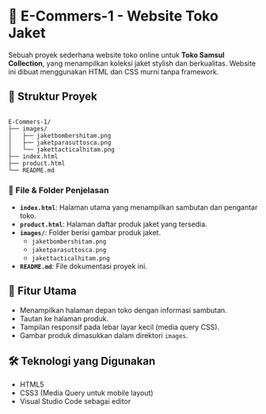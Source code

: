 # 🧥 E-Commers-1 - Website Toko Jaket

Sebuah proyek sederhana website toko online untuk **Toko Samsul Collection**, yang menampilkan koleksi jaket stylish dan berkualitas. Website ini dibuat menggunakan HTML dan CSS murni tanpa framework.

## 📂 Struktur Proyek

```

E-Commers-1/
├── images/
│   ├── jaketbombershitam.png
│   ├── jaketparasuttosca.png
│   └── jakettacticalhitam.png
├── index.html
├── product.html
└── README.md

````

### 📄 File & Folder Penjelasan

- **`index.html`**: Halaman utama yang menampilkan sambutan dan pengantar toko.
- **`product.html`**: Halaman daftar produk jaket yang tersedia.
- **`images/`**: Folder berisi gambar produk jaket.
  - `jaketbombershitam.png`
  - `jaketparasuttosca.png`
  - `jakettacticalhitam.png`
- **`README.md`**: File dokumentasi proyek ini.

## 🎯 Fitur Utama

- Menampilkan halaman depan toko dengan informasi sambutan.
- Tautan ke halaman produk.
- Tampilan responsif pada lebar layar kecil (media query CSS).
- Gambar produk dimasukkan dalam direktori `images`.

## 🛠️ Teknologi yang Digunakan

- HTML5
- CSS3 (Media Query untuk mobile layout)
- Visual Studio Code sebagai editor
